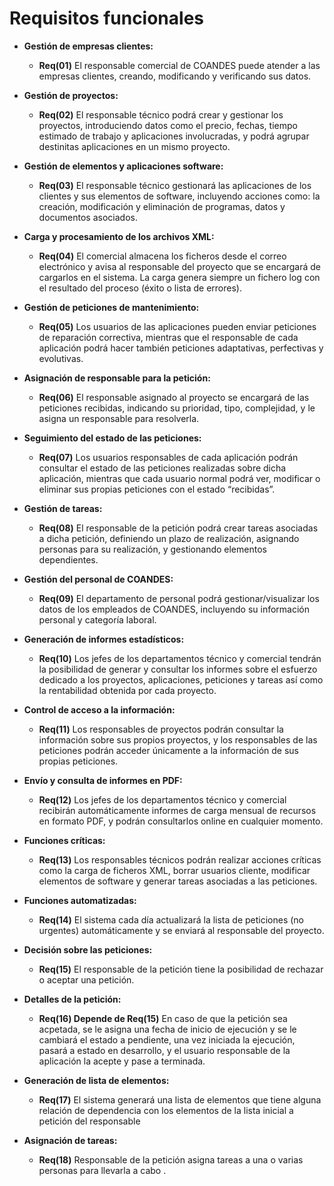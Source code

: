 # Requisitos funcionales

- **Gestión de empresas clientes:**
  - **Req(01)** El responsable comercial de COANDES puede atender a las empresas clientes, creando, modificando y verificando sus datos.

- **Gestión de proyectos:**
  - **Req(02)** El responsable técnico podrá crear y gestionar los proyectos, introduciendo datos como el precio, fechas, tiempo estimado de trabajo y aplicaciones involucradas, y podrá agrupar destinitas aplicaciones en un mismo proyecto.

- **Gestión de elementos y aplicaciones software:**
  - **Req(03)** El responsable técnico gestionará las aplicaciones de los clientes y sus elementos de software, incluyendo acciones como: la creación, modificación y eliminación de programas, datos y documentos asociados.

- **Carga y procesamiento de los archivos XML:**
  - **Req(04)** El comercial almacena los ficheros desde el correo electrónico y 
avisa al responsable del proyecto que se encargará de cargarlos en el sistema. La carga genera 
siempre un fichero log con el resultado del proceso (éxito o lista de errores).

- **Gestión de peticiones de mantenimiento:**
  - **Req(05)** Los usuarios de las aplicaciones pueden enviar peticiones de reparación correctiva, mientras que el responsable de cada aplicación podrá hacer también peticiones adaptativas, perfectivas y evolutivas.

- **Asignación de responsable para la petición:**
  - **Req(06)** El responsable asignado al proyecto se encargará de las peticiones recibidas, indicando su prioridad, tipo, complejidad, y le asigna un responsable para resolverla.

- **Seguimiento del estado de las peticiones:**
  - **Req(07)** Los usuarios responsables de cada aplicación podrán consultar el estado de las peticiones realizadas sobre dicha aplicación, mientras que cada usuario normal podrá ver, modificar o eliminar sus propias peticiones con el estado “recibidas”.

- **Gestión de tareas:**
  - **Req(08)** El responsable de la petición podrá crear tareas asociadas a dicha petición, definiendo un plazo de realización, asignando personas para su realización, y gestionando elementos dependientes.

- **Gestión del personal de COANDES:**
  - **Req(09)** El departamento de personal podrá gestionar/visualizar los datos de los empleados de COANDES, incluyendo su información personal y categoría laboral.

- **Generación de informes estadísticos:**
  - **Req(10)** Los jefes de los departamentos técnico y comercial tendrán la posibilidad de generar y consultar los informes sobre el esfuerzo dedicado a los proyectos, aplicaciones, peticiones y tareas así como la rentabilidad obtenida por cada proyecto.

- **Control de acceso a la información:**
  - **Req(11)** Los responsables de proyectos podrán consultar la información sobre sus propios proyectos, y los responsables de las peticiones podrán acceder únicamente a la información de sus propias peticiones.

- **Envío y consulta de informes en PDF:**
  - **Req(12)** Los jefes de los departamentos técnico y comercial recibirán automáticamente informes de carga mensual de recursos en formato PDF, y podrán consultarlos online en cualquier momento.

- **Funciones críticas:**
  - **Req(13)** Los responsables técnicos podrán realizar acciones críticas como la carga de ficheros XML, borrar usuarios cliente, modificar elementos de software y generar tareas asociadas a las peticiones.
 
- **Funciones automatizadas:**
  - **Req(14)** El sistema cada día actualizará la lista de peticiones (no urgentes) automáticamente y se enviará al responsable del proyecto.

- **Decisión sobre las peticiones:**
  - **Req(15)** El responsable de la petición tiene la posibilidad de rechazar o aceptar una petición.

- **Detalles de la petición:**
  - **Req(16) Depende de Req(15)** En caso de que la petición sea acpetada, se le asigna una fecha de inicio de ejecución y se le cambiará el estado a pendiente, una vez iniciada la ejecución, pasará a estado en desarrollo, y el usuario responsable de la aplicación la acepte y pase a terminada.

- **Generación de lista de elementos:**
  - **Req(17)** El sistema generará una lista de elementos que tiene alguna relación de dependencia con los elementos de la lista inicial a petición del responsable
 
- **Asignación de tareas:**
  - **Req(18)** Responsable de la petición asigna tareas a una o varias personas para llevarla a cabo .

